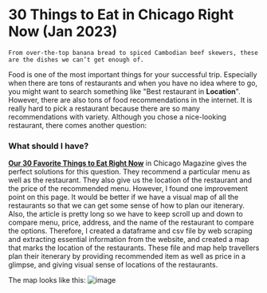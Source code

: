 # 30 Things to Eat in Chicago Right Now (Jan 2023)

```
From over-the-top banana bread to spiced Cambodian beef skewers, these are the dishes we can’t get enough of.
```
Food is one of the most important things for your successful trip. Especially when there are tons of restaurants and when you have no idea where to go, you might want to search something like "Best restaurant in __Location__".
However, there are also tons of food recommendations in the internet. It is really hard to pick a restaurant because there are so many recommendations with variety. Although you chose a nice-looking restaurant, there comes another question:

### What should I have?

[__Our 30 Favorite Things to Eat Right Now__](https://www.chicagomag.com/chicago-magazine/january-2023/our-30-favorite-things-to-eat-right-now/) in Chicago Magazine gives the perfect solutions for this question. They recommend a particular menu as well as the restaurant. They also give us the location of the restaurant and the price of the recommended menu.
However, I found one improvement point on this page. It would be better if we have a visual map of all the restaurants so that we can get some sense of how to plan our itenerary. Also, the article is pretty long so we have to keep scroll up and down to compare menu, price, address, and the name of the restaurant to compare the options.
Therefore, I created a dataframe and csv file by web scraping and extracting essential information from the website, and created a map that marks the location of the restaurants.
These file and map help travellers plan their itenerary by providing recommended item as well as price in a glimpse, and giving visual sense of locations of the restaurants.

The map looks like this:
![image](https://user-images.githubusercontent.com/89650534/213938360-7a73810e-27cc-4632-956d-37011b42f608.png)
